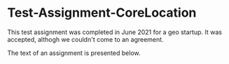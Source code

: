 # Test-Assignment-CoreLocation
This test assignment was completed in June 2021 for a geo startup. It was accepted, althogh we couldn't come to an agreement.

The text of an assignment is presented below.



